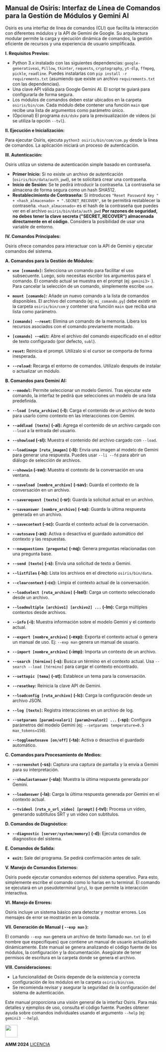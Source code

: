 ## Manual de Osiris: Interfaz de Línea de Comandos para la Gestión de Módulos y Gemini AI

Osiris es una interfaz de línea de comandos (CLI) que facilita la interacción con diferentes módulos y la API de Gemini de Google.  Su arquitectura modular permite la carga y ejecución dinámica de comandos, la gestión eficiente de recursos y una experiencia de usuario simplificada.

**I. Requisitos Previos:**

* Python 3.x instalado con las siguientes dependencias: `google-generativeai`, `Pillow`, `tkinter`, `requests`, `cryptography`, `yt-dlp`, `ffmpeg`, `pickle`, `readline`.  Puedes instalarlas con `pip install -r requirements.txt` (asumiendo que existe un archivo `requirements.txt` con las dependencias).
* Una clave API válida para Google Gemini AI.  El script te guiará para configurarla de forma segura.
* Los módulos de comandos deben estar ubicados en la carpeta `osiris/bin/com`. Cada módulo debe contener una función `main` que recibe una lista de argumentos como parámetro único.
* (Opcional) El programa `dsk/dskv` para la previsualización de vídeos (si se utiliza la opción `--tvl`).


**II. Ejecución e Inicialización:**

Para ejecutar Osiris, ejecuta `python3 osiris/bin/com/com.py` desde la línea de comandos. La aplicación iniciará un proceso de autenticación.


**III. Autenticación:**

Osiris utiliza un sistema de autenticación simple basado en contraseña.

* **Primer Inicio:** Si no existe un archivo de autenticación (`osiris/bin/data/auth_pwd`), se te solicitará crear una contraseña.
* **Inicio de Sesión:**  Se te pedirá introducir la contraseña.  La contraseña se almacena de forma segura como un hash SHA512.
* **Restablecimiento de Contraseña:** Si introduces `"Reset Password Key " + <hash_almacenado> + ".SECRET_RECOVER"`, se te permitirá restablecer la contraseña.  `<hash_almacenado>` es el hash de la contraseña que puedes ver en el archivo `osiris/bin/data/auth_pwd`  **Por razones de seguridad, no debes tener la clave secreta ("SECRET_RECOVER") almacenada directamente en el código.**  Considera la posibilidad de usar una variable de entorno.

**IV. Comandos Principales:**

Osiris ofrece comandos para interactuar con la API de Gemini y ejecutar comandos del sistema.


**A. Comandos para la Gestión de Módulos:**

* **`use [comando]`:** Selecciona un comando para facilitar el uso subsecuente. Luego, solo necesitas escribir los argumentos para el comando. El comando actual se muestra en el prompt (ej: `gemini3> `).  Para cancelar la selección de un comando, simplemente escribe `use`.

* **`mount [comando]`:**  Añade un nuevo comando a la lista de comandos disponibles. El archivo del comando (ej: `mi_comando.py`) debe existir en la carpeta `osiris/bin/com` y contener una función `main` que reciba una lista como parámetro.

* **`[comando] --reset`:** Elimina un comando de la memoria.  Libera los recursos asociados con el comando previamente montado.

* **`[comando] --edit`:** Abre el archivo del comando especificado en el editor de texto configurado (por defecto, `subl`).

* **`reset`:**  Reinicia el prompt. Utilízalo si el cursor se comporta de forma inesperada.

* **`--reload`:** Recarga el entorno de comandos.  Utilízalo después de instalar o actualizar un módulo.


**B. Comandos para Gemini AI:**

* **`--nmodel`:** Permite seleccionar un modelo Gemini.  Tras ejecutar este comando, la interfaz te pedirá que selecciones un modelo de una lista predefinida.

* **`--load [ruta_archivo]` (-l):** Carga el contenido de un archivo de texto para usarlo como contexto en las interacciones con Gemini.

* **`--addload [texto]` (-al):** Agrega el contenido de un archivo cargado con `--load` a la entrada del usuario.

* **`--showload` (-sl):** Muestra el contenido del archivo cargado con `--load`.

* **`--loadimage [ruta_imagen]` (-li):** Envía una imagen al modelo de Gemini para generar una respuesta. Puedes usar `--li --fd` para abrir un diálogo de selección de archivos.

* **`--showwin` (-sw):** Muestra el contexto de la conversación en una ventana.

* **`--saveload [nombre_archivo]` (-sav):** Guarda el contexto de la conversación en un archivo.

* **`--saverequest [texto]` (-sr):** Guarda la solicitud actual en un archivo.

* **`--saveanswer [nombre_archivo]` (-sa):** Guarda la última respuesta generada en un archivo.

* **`--savecontext` (-sc):** Guarda el contexto actual de la conversación.

* **`--autosave` (-as):** Activa o desactiva el guardado automático del contexto y las respuestas.

* **`--newquestions [pregunta]` (-nq):** Genera preguntas relacionadas con una pregunta base.

* **`--send [texto]` (-s):** Envía una solicitud de texto a Gemini.

* **`--listfiles` (-ls):** Lista los archivos en el directorio `osiris/bin/data`.

* **`--clearcontext` (-cc):** Limpia el contexto actual de la conversación.

* **`--loadselect [ruta_archivo]` (-lsel):** Carga un contexto seleccionado desde un archivo.

* **`--loadmultiple [archivo1] [archivo2] ...` (-lm):** Carga múltiples contextos desde archivos.

* **`--info` (-i):** Muestra información sobre el modelo Gemini y el contexto actual.

* **`--export [nombre_archivo]` (-exp):** Exporta el contexto actual o genera un manual de uso.  Ej: `--exp man` genera un manual de usuario.

* **`--import [nombre_archivo]` (-imp):** Importa un contexto de un archivo.

* **`--search [término]` (-s):** Busca un término en el contexto actual. Usa `--search --load [término]` para cargar el contexto encontrado.

* **`--settopic [tema]` (-st):** Establece un tema para la conversación.

* **`--resetkey`:**  Reinicia la clave API de Gemini.

* **`--loadconfig [ruta_archivo]` (-lc):** Carga la configuración desde un archivo JSON.

* **`--log [texto]`:** Registra interacciones en un archivo de log.

* **`--setparams [param1=valor1] [param2=valor2] ...` (-sp):** Configura parámetros del modelo Gemini (ej: `--setparams temperature=0.5 max_tokens=150`).

* **`--toggleautosave [on/off]` (-ta):** Activa o desactiva el guardado automático.


**C. Comandos para Procesamiento de Medios:**

* **`--screenshot` (-ss):** Captura una captura de pantalla y la envía a Gemini para su interpretación.

* **`--showlastanswer` (-sla):** Muestra la última respuesta generada por Gemini.

* **`--loadanswer` (-la):** Carga la última respuesta generada por Gemini en el contexto actual.

* **`--tvideol [ruta_o_url_video] [prompt]` (-tvl):** Procesa un vídeo, generando subtítulos SRT y un vídeo con subtítulos.


**D. Comandos de Diagnóstico:**

* **`--diagnostic [server/system/memory]` (-d):** Ejecuta comandos de diagnostico del sistema.


**E. Comandos de Salida:**

* **`exit`:** Sale del programa.  Se pedirá confirmación antes de salir.

**V. Manejo de Comandos Externos:**

Osiris puede ejecutar comandos externos del sistema operativo.  Para esto, simplemente escribe el comando como lo harías en tu terminal.  El comando se ejecutará en un pseudoterminal (`pty`), lo que permite la interacción interactiva.

**VI.  Manejo de Errores:**

Osiris incluye un sistema básico para detectar y mostrar errores.  Los mensajes de error se mostrarán en la consola.

**VII.  Generación de Manual ( `--exp man` ):**

El comando `--exp man` genera un archivo de texto llamado `man.txt` (o el nombre que especifiques) que contiene un manual de usuario actualizado dinámicamente.  Este manual se genera analizando el código fuente de los módulos, la configuración y la documentación.  Asegúrate de tener permisos de escritura en la carpeta donde se genera el archivo.


**VIII.  Consideraciones:**

* La funcionalidad de Osiris depende de la existencia y correcta configuración de los módulos en la carpeta `osiris/bin/com`.
* Se recomienda revisar y asegurar la seguridad de la configuración del sistema de autenticación.


Este manual proporciona una visión general de la interfaz Osiris. Para más detalles y ejemplos de uso, consulta el código fuente.  Puedes obtener ayuda sobre comandos individuales usando el argumento `--help` (ej: `gemini3 --help`).





<img src="https://www.gifss.com/economia/bitcoin/images/bitcoin-05.gif"  width=40 height=40><b></b>  

<b>AMM 2024</b> [LICENCIA](LICENSE.md)  
